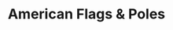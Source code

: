 ---
title: "American Flags & Poles"
url: /marietta/american-flags-and-poles/
shop: variety store
---